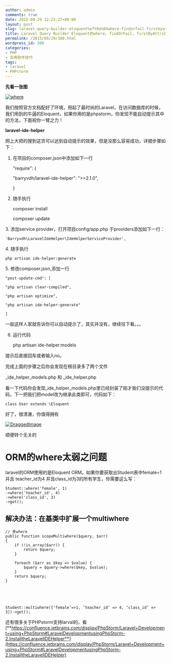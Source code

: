 ```yaml
---
author: admin
comments: true
date: 2015-09-29 12:23:27+00:00
layout: post
slug: laravel-query-builder-eloquent%e7%9a%84where-findorfail-firstbyattributes%e7%ad%89%e5%9c%a8phpstorm%e4%b8%8d%e6%8f%90%e7%a4%ba%e5%be%97%e8%a7%a3%e5%86%b3%e5%8a%9e%e6%b3%95
title: Laravel Query Builder Eloquent的where, findOrFail, firstByAttributes等在Phpstorm不提示得解决办法
permalink: /2015/09/29/380.html
wordpress_id: 380
categories:
- PHP
- 实用软件技巧
tags:
- laravel
- PHPstorm
---
```


**先看一张图**

[![where](http://akmumu-wordpress.stor.sinaapp.com/uploads/2015/09/where.png)](http://akmumu-wordpress.stor.sinaapp.com/uploads/2015/09/where.png)

我们按照官方文档配好了环境，用起了最时尚的Laravel，在访问数据库的时候，我们用到的牛逼的Eloquent，如果你用的是phpstorm，你发现不能自动提示其中的方法，下面祝你一臂之力！

**laravel-ide-helper**

网上大把的搜到这货可以达到自动提示的效果，但是没那么容易成功，详细步骤如下：

1. 在项目的composer.json中添加如下一行

    
    "require": {
    
    "barryvdh/laravel-ide-helper": ">=2.1.0",
    
    }


2. 随手执行

    
    composer install
    
    composer update


3. 添加service provider，打开项目config/app.php 于providers添加如下一行：

    
    'Barryvdh\LaravelIdeHelper\IdeHelperServiceProvider',


4. 随手执行

    
    php artisan ide-helper:generate


5. 修改composer.json,添加一行

    
    "post-update-cmd": [
    
    "php artisan clear-compiled",
    
    "php artisan optimize",
    
    "php artisan ide-helper:generate"
    
    ]


一般这样人家就告诉你可以自动提示了，其实并没有，继续往下看。。。

6. 运行代码

    
    php artisan ide-helper:models


提示后直接回车或者输入no。

完成上面的步骤之后你会发现在根目录多了两个文件

_ide_helper_models.php 和 _ide_helper.php

看一下代码你会发现_ide_helper_models.php里已经封装了刚才我们没提示的代码，下一把我们把model改为继承此类即可，代码如下：

    
    class User extends \Eloquent


好了，很清澈，你值得拥有

[![DraggedImage](http://akmumu-wordpress.stor.sinaapp.com/uploads/2015/09/DraggedImage.png)](http://akmumu-wordpress.stor.sinaapp.com/uploads/2015/09/DraggedImage.png)



顺便转个无关的


# ORM的where太弱之问题


laravel的ORM使用的是Eloquent ORM。如果你要获取出Student表中female=1 并且 teacher_id为4 并且class_id为3的所有学生，你需要这么写：

    
    Student::where('female', 1)
    ->where('teacher_id', 4)
    ->where('class_id', 3)
    ->get();




## 解决办法：在基类中扩展一个multiwhere



    
    // 多where
    public function scopeMultiwhere($query, $arr)
    {
        if (!is_array($arr)) {
            return $query;
        }
    
        foreach ($arr as $key => $value) {
            $query = $query->where($key, $value);
        }
        return $query;
    }




    
    Student::multiwhere([‘female’=>1, ’teacher_id’ => 4, ‘class_id’ => 3])->get();




还有很多关于PHPstorm支持larval的，看[**https://confluence.jetbrains.com/display/PhpStorm/Laravel+Development+using+PhpStorm#LaravelDevelopmentusingPhpStorm-2.InstalltheLaravelIDEHelper**](https://confluence.jetbrains.com/display/PhpStorm/Laravel+Development+using+PhpStorm#LaravelDevelopmentusingPhpStorm-2.InstalltheLaravelIDEHelper)
